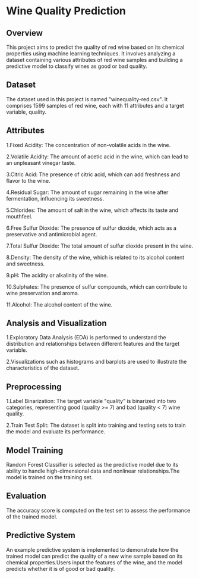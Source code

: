 # Wine Quality Prediction

## Overview

This project aims to predict the quality of red wine based on its chemical properties using machine learning techniques. It involves analyzing a dataset containing various attributes of red wine samples and building a predictive model to classify wines as good or bad quality.

## Dataset

The dataset used in this project is named "winequality-red.csv".
It comprises 1599 samples of red wine, each with 11 attributes and a target variable, quality.

## Attributes

1.Fixed Acidity: The concentration of non-volatile acids in the wine.

2.Volatile Acidity: The amount of acetic acid in the wine, which can lead to an unpleasant vinegar taste.

3.Citric Acid: The presence of citric acid, which can add freshness and flavor to the wine.

4.Residual Sugar: The amount of sugar remaining in the wine after fermentation, influencing its sweetness.

5.Chlorides: The amount of salt in the wine, which affects its taste and mouthfeel.

6.Free Sulfur Dioxide: The presence of sulfur dioxide, which acts as a preservative and antimicrobial agent.

7.Total Sulfur Dioxide: The total amount of sulfur dioxide present in the wine.

8.Density: The density of the wine, which is related to its alcohol content and sweetness.

9.pH: The acidity or alkalinity of the wine.

10.Sulphates: The presence of sulfur compounds, which can contribute to wine preservation and aroma.

11.Alcohol: The alcohol content of the wine.

## Analysis and Visualization

1.Exploratory Data Analysis (EDA) is performed to understand the distribution and relationships between different features and the target variable.

2.Visualizations such as histograms and barplots are used to illustrate the characteristics of the dataset.

## Preprocessing

1.Label Binarization: The target variable "quality" is binarized into two categories, representing good (quality >= 7) and bad (quality < 7) wine quality.

2.Train Test Split: The dataset is split into training and testing sets to train the model and evaluate its performance.

## Model Training

Random Forest Classifier is selected as the predictive model due to its ability to handle high-dimensional data and nonlinear relationships.The model is trained on the training set.

## Evaluation

The accuracy score is computed on the test set to assess the performance of the trained model.

## Predictive System

An example predictive system is implemented to demonstrate how the trained model can predict the quality of a new wine sample based on its chemical properties.Users input the features of the wine, and the model predicts whether it is of good or bad quality.